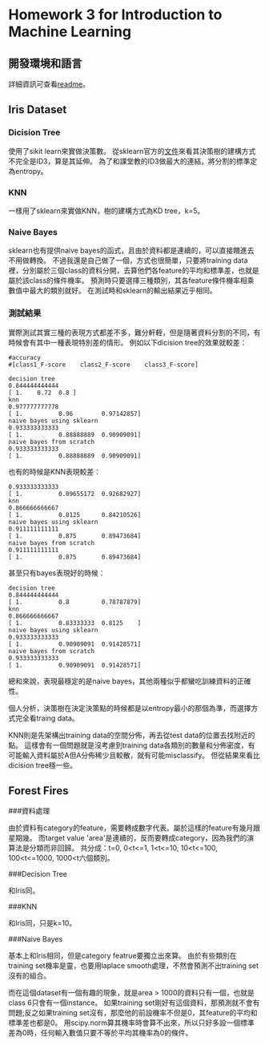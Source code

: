 # Homework 3 for Introduction to Machine Learning

## 開發環境和語言

詳細資訊可查看[readme](README.md)。

## Iris Dataset

### Dicision Tree

使用了sikit learn來實做決策數。
從sklearn官方的[文件](http://scikit-learn.org/stable/modules/tree.html)來看其決策樹的建構方式不完全是ID3，算是其延伸。
為了和課堂教的ID3做最大的連結，將分割的標準定為entropy。

### KNN 
一樣用了sklearn來實做KNN，樹的建構方式為KD tree，k=5。

### Naive Bayes

sklearn也有提供naive bayes的函式，且由於資料都是連續的，可以直接餵進去不用做轉換。
不過我還是自己做了一個，方式也很簡單，只要將training data裡，分別屬於三個class的資料分開，去算他們各feature的平均和標準差，也就是屬於該class的條件機率。
預測時只要選擇三種類別，其各feature條件機率相乘數值中最大的類別就好。
在測試時和sklearn的輸出結果近乎相同。

### 測試結果

實際測試其實三種的表現方式都差不多，難分軒輊，但是隨著資料分割的不同，有時候會有其中一種表現特別差的情形。
例如以下dicision tree的效果就較差：

```
#accuracy
#[class1_F-score    class2_F-score    class3_F-score]

decision tree
0.844444444444
[ 1.    0.72  0.8 ]
knn
0.977777777778
[ 1.          0.96        0.97142857]
naive bayes using sklearn
0.933333333333
[ 1.          0.88888889  0.90909091]
naive bayes from scratch
0.933333333333
[ 1.          0.88888889  0.90909091]
```

也有的時候是KNN表現較差：

```
0.933333333333
[ 1.          0.89655172  0.92682927]
knn
0.866666666667
[ 1.          0.8125      0.84210526]
naive bayes using sklearn
0.911111111111
[ 1.          0.875       0.89473684]
naive bayes from scratch
0.911111111111
[ 1.          0.875       0.89473684]
```

甚至只有bayes表現好的時候：

```
decision tree
0.844444444444
[ 1.          0.8         0.78787879]
knn
0.866666666667
[ 1.          0.83333333  0.8125    ]
naive bayes using sklearn
0.933333333333
[ 1.          0.90909091  0.91428571]
naive bayes from scratch
0.933333333333
[ 1.          0.90909091  0.91428571]
```

總和來說，表現最穩定的是naive bayes，其他兩種似乎都蠻吃訓練資料的正確性。

個人分析，決策樹在決定決策點的時候都是以entropy最小的那個為準，而選擇方式完全看traing data。

KNN則是先架構出training data的空間分佈，再去從test data的位置去找附近的點。
這樣會有一個問題就是沒考慮到training data各類別的數量和分佈密度，有可能輸入資料屬於A但A分佈稀少且較散，就有可能misclassify。
但從結果來看比dicision tree穩一些。

## Forest Fires

###資料處理

由於資料有category的feature，需要轉成數字代表。屬於這樣的feature有幾月跟星期幾。
而target value 'area'是連續的，反而要轉成category，因為我們的演算法是分類而非回歸。
共分成：t=0, 0<t<=1, 1<t<=10, 10<t<=100, 100<t<=1000, 1000<t六個類別。

###Decision Tree

和Iris同。

###KNN

和Iris同，只是k=10。

###Naive Bayes

基本上和Iris相同，但是category featrue要獨立出來算。
由於有些類別在training set機率是靈，也要用laplace smooth處理，不然會預測不出training set沒有的組合。

而在這個dataset有一個有趣的現象，就是area > 1000的資料只有一個，也就是class 6只會有一個instance。
如果training set剛好有這個資料，那預測就不會有問題;反之如果training set沒有，那麼他的前設機率不但是0，其feature的平均和標準差也都是0。
用scipy.norm算其機率時會算不出來，所以只好多設一個標準差為0時，任何輸入數值只要不等於平均其機率為0的條件。
